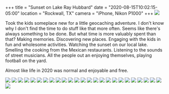 +++
title = "Sunset on Lake Ray Hubbard"
date = "2020-08-15T10:02:15-05:00"
location = "Rockwall, TX"
camera = "iPhone, Nikon P1000"
+++
<img src="https://live.staticflickr.com/65535/50183053366_af9af8f917_o.jpg">
<!--more-->
Took the kids someplace new for a little geocaching adventure. I don't know why I don't find the time to do stuff like that more often. Seems like there's always something to be done. But what time is more valuably spent than that? Making memories. Discovering new places. Engaging with the kids in fun and wholesome activities. Watching the sunset on our local lake. Smelling the cooking from the Mexican restaurants. Listening to the sounds of street musicians. All the people out an enjoying themselves, playing football on the yard. 

Almost like life in 2020 was normal and enjoyable and free.

<div class="flexbin flexbin-margin">
		<a href="https://live.staticflickr.com/65535/50183053591_bbf40dc934_o.jpg">
			<img src="https://live.staticflickr.com/65535/50183053591_b8cf38d85a_b.jpg" /></a>
		<a href="https://live.staticflickr.com/65535/50183053486_1f1060a077_o.jpg">
			<img src="https://live.staticflickr.com/65535/50183053486_de9d6bb5ab_b.jpg" /></a>
		<a href="https://live.staticflickr.com/65535/50183310282_3048c01428_o.jpg">
			<img src="https://live.staticflickr.com/65535/50183310282_184b5e8002_b.jpg" /></a>
		<a href="https://live.staticflickr.com/65535/50182509988_5a0e257150_o.jpg">
			<img src="https://live.staticflickr.com/65535/50182509988_fbc315635c_b.jpg" /></a>
		<a href="https://live.staticflickr.com/65535/50183310337_5abfebc8fe_o.jpg">
			<img src="https://live.staticflickr.com/65535/50183310337_e365978ddc_b.jpg" /></a>
		<a href="https://live.staticflickr.com/65535/50183310107_98060e1103_o.jpg">
			<img src="https://live.staticflickr.com/65535/50183310107_71987bc18f_b.jpg" /></a>
		<a href="https://live.staticflickr.com/65535/50183310137_d8eb217bfc_o.jpg">
			<img src="https://live.staticflickr.com/65535/50183310137_41fa43b327_b.jpg" /></a>
		<a href="https://live.staticflickr.com/65535/50181965088_2b68af96bb_o.jpg">
			<img src="https://live.staticflickr.com/65535/50181965088_7d7ef3cfee_b.jpg" /></a>
		<a href="https://live.staticflickr.com/65535/50181966248_44526dcd02_o.jpg">
			<img src="https://live.staticflickr.com/65535/50181966248_de3356f284_b.jpg" /></a>
		<a href="https://live.staticflickr.com/65535/50182766357_b1bb88f2f2_o.jpg">
			<img src="https://live.staticflickr.com/65535/50182766357_3e83593a45_b.jpg" /></a>
		<a href="https://live.staticflickr.com/65535/50182508401_99d342a346_o.jpg">
			<img src="https://live.staticflickr.com/65535/50182508401_517fba3c05_b.jpg" /></a>
		<a href="https://live.staticflickr.com/65535/50181965648_c8960871f6_o.jpg">
			<img src="https://live.staticflickr.com/65535/50181965648_226a3d93b5_b.jpg" /></a>
		<a href="https://live.staticflickr.com/65535/50182764197_918a899401_o.jpg">
			<img src="https://live.staticflickr.com/65535/50182764197_f270cae68e_b.jpg" /></a>
		<a href="https://live.staticflickr.com/65535/50182763772_a2a21c6925_o.jpg">
			<img src="https://live.staticflickr.com/65535/50182763772_0aedf46375_b.jpg" /></a>
		<a href="https://live.staticflickr.com/65535/50182763512_03fb3a6f31_o.jpg">
			<img src="https://live.staticflickr.com/65535/50182763512_af1d615fb8_b.jpg" /></a>
		<a href="https://live.staticflickr.com/65535/50181963573_0a669338ca_o.jpg">
			<img src="https://live.staticflickr.com/65535/50181963573_ab4402bd57_b.jpg" /></a>
		<a href="https://live.staticflickr.com/65535/50182509808_e9d6cc856f_o.jpg">
			<img src="https://live.staticflickr.com/65535/50182509808_6c8c202638_b.jpg" /></a>
		<a href="https://live.staticflickr.com/65535/50183053176_218eb0caf4_o.jpg">
			<img src="https://live.staticflickr.com/65535/50183053176_ed0de5107f_b.jpg" /></a>
		<a href="https://live.staticflickr.com/65535/50182509778_47c73688e0_o.jpg">
			<img src="https://live.staticflickr.com/65535/50182509778_73a189fd4e_b.jpg" /></a>
		<a href="https://live.staticflickr.com/65535/50182509818_02c61806d1_o.jpg">
			<img src="https://live.staticflickr.com/65535/50182509818_02c61806d1_o.jpg" /></a>
		<a href="https://live.staticflickr.com/65535/50183053096_03ebd91b3b_o.jpg">
			<img src="https://live.staticflickr.com/65535/50183053096_e2997e76cf_b.jpg" /></a>
		<a href="https://live.staticflickr.com/65535/50183053631_90fcb6c128_o.jpg">
			<img src="https://live.staticflickr.com/65535/50183053631_7cdfe8f5e8_b.jpg" /></a>
		<a href="https://live.staticflickr.com/65535/50182509443_0914bce177_o.jpg">
			<img src="https://live.staticflickr.com/65535/50182509443_a6abeb279a_b.jpg" /></a>
		<a href="https://live.staticflickr.com/65535/50182509593_3e6dd54187_o.jpg">
			<img src="https://live.staticflickr.com/65535/50182509593_756ec59ab4_b.jpg" /></a>
		<a href="https://live.staticflickr.com/65535/50183053211_5e339c117d_o.jpg">
			<img src="https://live.staticflickr.com/65535/50183053211_f0ab01b508_b.jpg" /></a>
		<a href="https://live.staticflickr.com/65535/50183053366_af9af8f917_o.jpg">
			<img src="https://live.staticflickr.com/65535/50183053366_da9c09d894_b.jpg" /></a>
</div>
